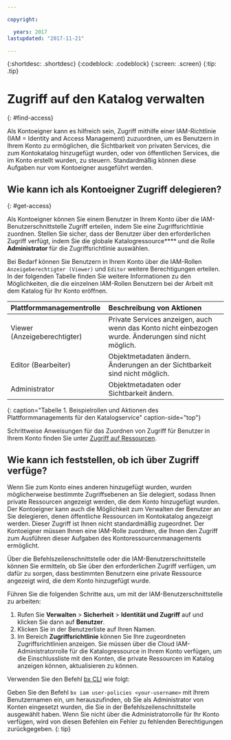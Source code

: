 ```yaml
---

copyright:

  years: 2017
lastupdated: "2017-11-21"

---
```


{:shortdesc: .shortdesc}
{:codeblock: .codeblock}
{:screen: .screen}
{:tip: .tip}

# Zugriff auf den Katalog verwalten
{: #find-access}

Als Kontoeigner kann es hilfreich sein, Zugriff mithilfe einer IAM-Richtlinie (IAM = Identity and Access Management) zuzuordnen, um es Benutzern in Ihrem Konto zu ermöglichen, die Sichtbarkeit von privaten Services, die zum Kontokatalog hinzugefügt wurden, oder von öffentlichen Services, die im Konto erstellt wurden, zu steuern. Standardmäßig können diese Aufgaben nur vom Kontoeigner ausgeführt werden. 

## Wie kann ich als Kontoeigner Zugriff delegieren? 
{: #get-access}

Als Kontoeigner können Sie einem Benutzer in Ihrem Konto über die IAM-Benutzerschnittstelle Zugriff erteilen, indem Sie eine Zugriffsrichtlinie zuordnen. Stellen Sie sicher, dass der Benutzer über den erforderlichen Zugriff verfügt, indem Sie die globale Katalogressource**** und die Rolle **Administrator** für die Zugriffsrichtlinie auswählen. 

Bei Bedarf können Sie Benutzern in Ihrem Konto über die IAM-Rollen `Anzeigeberechtigter (Viewer)` und `Editor` weitere Berechtigungen erteilen. In der folgenden Tabelle finden Sie weitere Informationen zu den Möglichkeiten, die die einzelnen IAM-Rollen Benutzern bei der Arbeit mit dem Katalog für Ihr Konto eröffnen. 

| Plattformmanagementrolle | Beschreibung von Aktionen |
|:-----------------|:-----------------|
| Viewer (Anzeigeberechtigter) | Private Services anzeigen, auch wenn das Konto nicht einbezogen wurde. Änderungen sind nicht möglich. |
| Editor (Bearbeiter) | Objektmetadaten ändern. Änderungen an der Sichtbarkeit sind nicht möglich. |
| Administrator | Objektmetadaten oder Sichtbarkeit ändern. |
{: caption="Tabelle 1. Beispielrollen und Aktionen des Plattformmanagements für den Katalogservice" caption-side="top"}

Schrittweise Anweisungen für das Zuordnen von Zugriff für Benutzer in Ihrem Konto finden Sie unter [Zugriff auf Ressourcen](/docs/iam/mngiam.html#iammanidaccser#resourceaccess). 


## Wie kann ich feststellen, ob ich über Zugriff verfüge? 

Wenn Sie zum Konto eines anderen hinzugefügt wurden, wurden möglicherweise bestimmte Zugriffsebenen an Sie delegiert, sodass Ihnen private Ressourcen angezeigt werden, die dem Konto hinzugefügt wurden. Der Kontoeigner kann auch die Möglichkeit zum Verwalten der Benutzer an Sie delegieren, denen öffentliche Ressourcen im Kontokatalog angezeigt werden. Dieser Zugriff ist Ihnen nicht standardmäßig zugeordnet. Der Kontoeigner müssen Ihnen eine IAM-Rolle zuordnen, die Ihnen den Zugriff zum Ausführen dieser Aufgaben des Kontoressourcenmanagements ermöglicht. 

Über die Befehlszeilenschnittstelle oder die IAM-Benutzerschnittstelle können Sie ermitteln, ob Sie über den erforderlichen Zugriff verfügen, um dafür zu sorgen, dass bestimmten Benutzern eine private Ressource angezeigt wird, die dem Konto hinzugefügt wurde. 

Führen Sie die folgenden Schritte aus, um mit der IAM-Benutzerschnittstelle zu arbeiten: 

1. Rufen Sie **Verwalten** > **Sicherheit** > **Identität und Zugriff** auf und klicken Sie dann auf **Benutzer**. 
2. Klicken Sie in der Benutzerliste auf Ihren Namen. 
3. Im Bereich **Zugriffsrichtlinie** können Sie Ihre zugeordneten Zugriffsrichtlinien anzeigen. Sie müssen über die Cloud IAM-Administratorrolle für die Katalogressource in Ihrem Konto verfügen, um die Einschlussliste mit den Konten, die private Ressourcen im Katalog anzeigen können, aktualisieren zu können. 

Verwenden Sie den Befehl [bx CLI](/docs/cli/reference/bluemix_cli/bx_cli.html#bx_commands_iam) wie folgt: 

Geben Sie den Befehl `bx iam user-policies <your-username>` mit Ihrem Benutzernamen ein, um herauszufinden, ob Sie als Administrator von Konten eingesetzt wurden, die Sie in der Befehlszeilenschnittstelle ausgewählt haben. Wenn Sie nicht über die Administratorrolle für Ihr Konto verfügen, wird von diesen Befehlen ein Fehler zu fehlenden Berechtigungen zurückgegeben.
{: tip}
